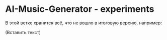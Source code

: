 # AI-Music-Generator - experiments

В этой ветке хранится всё, что не вошло в итоговую версию, например:

(Вставить текст)
